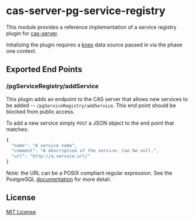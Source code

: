 # cas-server-pg-service-registry

This module provides a reference implementation of a service registry plugin
for [cas-server][cs].

Intializing the plugin requires a [knex][knex] data source passed in via the
phase one context.

[cs]: https://github.com/jscas/cas-server
[knex]: http://knexjs.org/

## Exported End Points

### /pgServiceRegistry/addService

This plugin adds an endpoint to the CAS server that allows new services to
be added -- `/pgServiceRegistry/addService`. This end point should be blocked
from public access.

To add a new service simply `POST` a JSON object to the end point that matches:

```javascript
{
  "name": "A service name",
  "comment": "A description of the service. Can be null.",
  "url": "http://a.service.url/"
}
```

Note: the URL can be a POSIX compliant regular expression. See the PostgreSQL
[documentation][pdoc] for more detail.

[pdoc]: http://www.postgresql.org/docs/9.4/static/functions-matching.html#FUNCTIONS-POSIX-TABLE

## License

[MIT License](http://jsumners.mit-license.org/)
